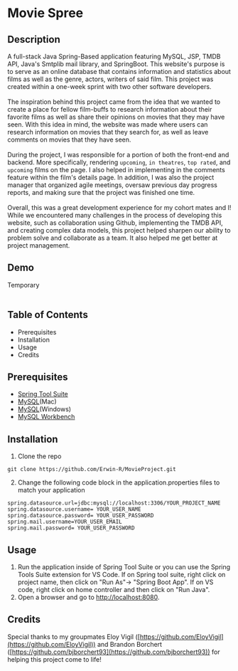 # Movie Spree
## Description
A full-stack Java Spring-Based application featuring MySQL, JSP, TMDB API, Java's Smtplib mail library, and SpringBoot. This website's purpose is to serve as an online database that contains information and statistics about films as well as the genre, actors, writers of said film.
This project was created within a one-week sprint with two other software developers.
<br>
<br>
The inspiration behind this project came from the idea that we wanted to create a place for fellow film-buffs to research information about their favorite films as well as share their opinions on movies that they may have seen.
With this idea in mind, the website was made where users can research information on movies that they search for, as well as leave comments on movies that they have seen.
<br>
<br>
During the project, I was responsible for a portion of both the front-end and backend. More specifically, rendering `upcoming`, `in theatres`, `top rated`, and `upcoming` films on the page. I also helped in implementing in the comments feature within the film's details page. In addition, I was also the project manager
that organized agile meetings, oversaw previous day progress reports, and making sure that the project was finished one time.
<br>
<br>
Overall, this was a great development experience for my cohort mates and I! While we encountered many challenges in the process of developing this website, such as collaboration using Github, implementing the TMDB API, and creating complex data models, this project helped sharpen our ability to problem solve and collaborate as a team. It also helped me get better at project management.  

## Demo
Temporary
<br>
<br>
## Table of Contents
- Prerequisites
- Installation
- Usage
- Credits

## Prerequisites
- [Spring Tool Suite](https://spring.io/tools)
- [MySQL](https://downloads.mysql.com/archives/community/)(Mac)
- [MySQL](https://dev.mysql.com/downloads/windows/installer/8.0.html)(Windows)
- [MySQL Workbench](https://dev.mysql.com/downloads/workbench/#downloads)

## Installation
1. Clone the repo
```
git clone https://github.com/Erwin-R/MovieProject.git
```
2. Change the following code block in the application.properties files to match your application
```
spring.datasource.url=jdbc:mysql://localhost:3306/YOUR_PROJECT_NAME
spring.datasource.username= YOUR_USER_NAME
spring.datasource.password= YOUR_USER_PASSWORD
spring.mail.username=YOUR_USER_EMAIL
spring.mail.password= YOUR_USER_PASSWORD
```
## Usage
1. Run the application inside of Spring Tool Suite or you can use the Spring Tools Suite extension for VS Code. If on Spring tool suite, right click on project name, then click on "Run As"-> "Spring Boot App". If on VS code, right click on home controller and then click on "Run Java".
2. Open a browser and go to [http://localhost:8080](http://localhost:8080).

## Credits
Special thanks to my groupmates Eloy Vigil ([https://github.com/EloyVigil](https://github.com/EloyVigil)) and Brandon Borchert ([https://github.com/bjborchert93](https://github.com/bjborchert93)) for helping this project come to life!
